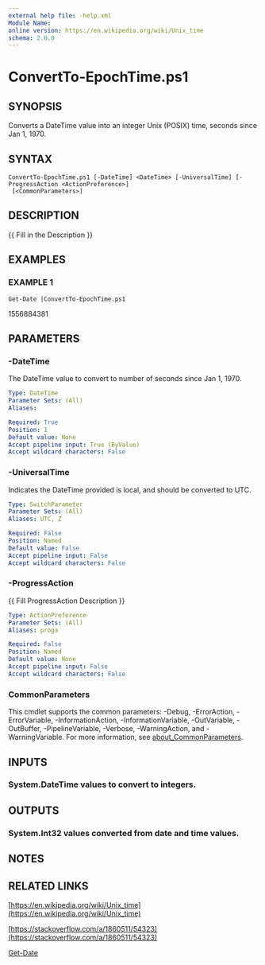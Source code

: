 ```yaml
---
external help file: -help.xml
Module Name:
online version: https://en.wikipedia.org/wiki/Unix_time
schema: 2.0.0
---
```


# ConvertTo-EpochTime.ps1

## SYNOPSIS
Converts a DateTime value into an integer Unix (POSIX) time, seconds since Jan 1, 1970.

## SYNTAX

```
ConvertTo-EpochTime.ps1 [-DateTime] <DateTime> [-UniversalTime] [-ProgressAction <ActionPreference>]
 [<CommonParameters>]
```

## DESCRIPTION
{{ Fill in the Description }}

## EXAMPLES

### EXAMPLE 1
```
Get-Date |ConvertTo-EpochTime.ps1
```

1556884381

## PARAMETERS

### -DateTime
The DateTime value to convert to number of seconds since Jan 1, 1970.

```yaml
Type: DateTime
Parameter Sets: (All)
Aliases:

Required: True
Position: 1
Default value: None
Accept pipeline input: True (ByValue)
Accept wildcard characters: False
```

### -UniversalTime
Indicates the DateTime provided is local, and should be converted to UTC.

```yaml
Type: SwitchParameter
Parameter Sets: (All)
Aliases: UTC, Z

Required: False
Position: Named
Default value: False
Accept pipeline input: False
Accept wildcard characters: False
```

### -ProgressAction
{{ Fill ProgressAction Description }}

```yaml
Type: ActionPreference
Parameter Sets: (All)
Aliases: proga

Required: False
Position: Named
Default value: None
Accept pipeline input: False
Accept wildcard characters: False
```

### CommonParameters
This cmdlet supports the common parameters: -Debug, -ErrorAction, -ErrorVariable, -InformationAction, -InformationVariable, -OutVariable, -OutBuffer, -PipelineVariable, -Verbose, -WarningAction, and -WarningVariable. For more information, see [about_CommonParameters](http://go.microsoft.com/fwlink/?LinkID=113216).

## INPUTS

### System.DateTime values to convert to integers.
## OUTPUTS

### System.Int32 values converted from date and time values.
## NOTES

## RELATED LINKS

[https://en.wikipedia.org/wiki/Unix_time](https://en.wikipedia.org/wiki/Unix_time)

[https://stackoverflow.com/a/1860511/54323](https://stackoverflow.com/a/1860511/54323)

[Get-Date]()

